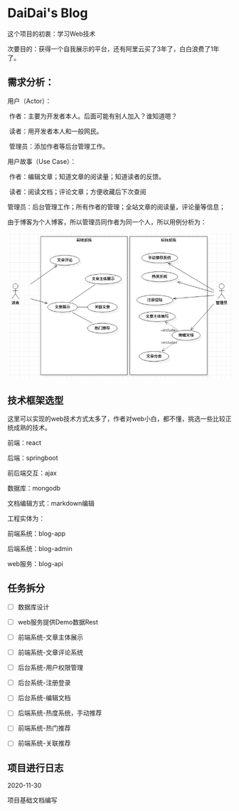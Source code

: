 # DaiDai's Blog

这个项目的初衷：学习Web技术

次要目的：获得一个自我展示的平台，还有阿里云买了3年了，白白浪费了1年了。



## 需求分析：

用户（Actor）：

​		作者：主要为开发者本人。后面可能有别人加入？谁知道嗯？

​		读者：用开发者本人和一般网民。

​		管理员：添加作者等后台管理工作。

用户故事（Use Case）：

​		作者：编辑文章；知道文章的阅读量；知道读者的反馈。

​		读者：阅读文档；评论文章；方便收藏后下次查阅

​		管理员：后台管理工作；所有作者的管理；全站文章的阅读量，评论量等信息；



由于博客为个人博客，所以管理员同作者为同一个人，所以用例分析为：



![需求分析](project-manage/img/需求分析.png)



## 技术框架选型

这里可以实现的web技术方式太多了，作者对web小白，都不懂，挑选一些比较正统成熟的技术。

前端：react

后端：springboot

前后端交互：ajax

数据库：mongodb

文档编辑方式：markdown编辑



工程实体为：

前端系统：blog-app

后端系统：blog-admin

web服务：blog-api



## 任务拆分

- [ ] 数据库设计
- [ ] web服务提供Demo数据Rest
- [ ] 前端系统-文章主体展示
- [ ] 前端系统-文章评论系统

- [ ] 后台系统-用户权限管理
- [ ] 后台系统-注册登录
- [ ] 后台系统-编辑文档
- [ ] 后端系统-热度系统，手动推荐
- [ ] 前端系统-热门推荐
- [ ] 前端系统-关联推荐



## 项目进行日志

2020-11-30 

项目基础文档编写



